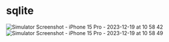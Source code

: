 # sqlite

![Simulator Screenshot - iPhone 15 Pro - 2023-12-19 at 10 58 42](https://github.com/EricHOGE/proContact/assets/100932105/36deb97f-60d1-4084-8b22-1bd56418dc8f)
![Simulator Screenshot - iPhone 15 Pro - 2023-12-19 at 10 58 49](https://github.com/EricHOGE/proContact/assets/100932105/1d1a6345-a082-42f8-94e4-a5c45199c465)
